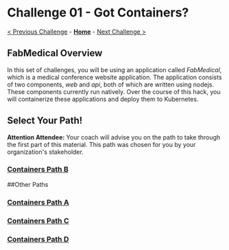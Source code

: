 # Challenge 01 - Got Containers?

[< Previous Challenge](./Challenge-00.md) - **[Home](../README.md)** - [Next Challenge >](./Challenge-02.md)

## FabMedical Overview
In this set of challenges, you will be using an application called _FabMedical_, which is a medical conference website application.  The application consists of two components, *web* and *api*, both of which are written using nodejs.  These components currently run natively.  Over the course of this hack, you will containerize these applications and deploy them to Kubernetes.

## Select Your Path!
**Attention Attendee:**  Your coach will advise you on the path to take through the first part of this material.  This path was chosen for you by your organization's stakeholder.
### [Containers Path B](Challenge-02B.md)


##Other Paths
### [Containers Path A](Challenge-01A.md)
### [Containers Path C](Challenge-02C.md)
### [Containers Path D](Challenge-03.md)
